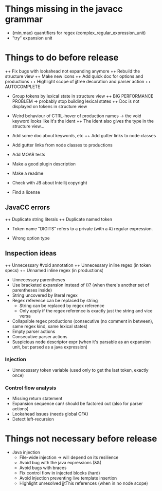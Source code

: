 # Things missing in the javacc grammar

* {min,max} quantifiers for regex (complex_regular_expression_unit)
* "try" expansion unit

# Things to do before release

++ Fix bugs with lookahead not expanding anymore
++ Rebuild the structure view
++ Make new icons
++ Add quick doc for options and productions
++ Highlight scope of jjtree decoration and parser action
++ AUTOCOMPLETE
* Group tokens by lexical state in structure view
++ BIG PERFORMANCE PROBLEM -> probably stop building lexical states
++ Doc is not displayed on tokens in structure view
* Weird behaviour of CTRL-hover of production names -> the void keyword looks like it's the ident
++ The ident also gives the type in the structure view...
* Add some doc about keywords, etc
++ Add gutter links to node classes
* Add gutter links from node classes to productions

* Add MOAR tests


* Make a good plugin description
* Make a readme
* Check with JB about Intellij copyright
* Find a license

## JavaCC errors

++ Duplicate string literals
++ Duplicate named token
* Token name "DIGITS" refers to a private (with a #) regular expression.

* Wrong option type

## Inspection ideas

++ Unnecessary #void annotation
++ Unnecessary inline regex (in token specs)
++ Unnamed inline regex (in productions)
* Unnecessary parentheses
* Use bracketed expansion instead of ()? (when there's another set of parentheses inside)
* String uncovered by literal regex
* Regex reference can be replaced by string
  * String can be replaced by regex reference
  * Only apply if the regex reference is exactly just the string and vice versa
* Collapsible regex productions (consecutive (no comment in between), same regex kind, same lexical states)
* Empty parser actions
* Consecutive parser actions
* Suspicious node descriptor expr (when it's parsable as an expansion unit, but parsed as a java expression)

### Injection

* Unnecessary token variable (used only to get the last token, exactly once)

### Control flow analysis

* Missing return statement
* Expansion sequence can/ should be factored out (also for parser actions)
* Lookahead issues (needs global CFA)
* Detect left-recursion

# Things not necessary before release


* Java injection
  * File-wide injection -> will depend on its resilience
  * Avoid bug with the java expressions (&&)
  * Avoid bugs with braces
  * Fix control flow in injected blocks (hard)
  * Avoid injection preventing live template insertion
  * Highlight unresolved jjtThis references (when in no node scope)
